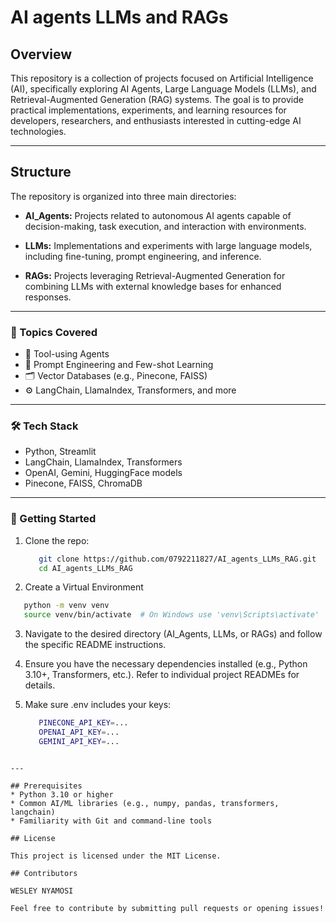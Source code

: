# AI agents LLMs and RAGs

## Overview

This repository is a collection of projects focused on Artificial Intelligence (AI), specifically exploring AI Agents, Large Language Models (LLMs), and Retrieval-Augmented Generation (RAG) systems. The goal is to provide practical implementations, experiments, and learning resources for developers, researchers, and enthusiasts interested in cutting-edge AI technologies.

---
## Structure

The repository is organized into three main directories:

* **AI_Agents:** Projects related to autonomous AI agents capable of decision-making, task execution, and interaction with environments.

* **LLMs:** Implementations and experiments with large language models, including fine-tuning, prompt engineering, and inference.

* **RAGs:** Projects leveraging Retrieval-Augmented Generation for combining LLMs with external knowledge bases for enhanced responses.


---

### 🧠 Topics Covered

- 🔁 Tool-using Agents
- 🧾 Prompt Engineering and Few-shot Learning
- 🗂️ Vector Databases (e.g., Pinecone, FAISS)
- ⚙️ LangChain, LlamaIndex, Transformers, and more

---

### 🛠️ Tech Stack

- Python, Streamlit
- LangChain, LlamaIndex, Transformers
- OpenAI, Gemini, HuggingFace models
- Pinecone, FAISS, ChromaDB

---

### 🚀 Getting Started

1. Clone the repo:
   ```bash
      git clone https://github.com/0792211827/AI_agents_LLMs_RAG.git
      cd AI_agents_LLMs_RAG
   ```

2. Create a Virtual Environment
```bash
   python -m venv venv
   source venv/bin/activate  # On Windows use 'venv\Scripts\activate'
```

3. Navigate to the desired directory (AI_Agents, LLMs, or RAGs) and follow the specific README instructions.

4. Ensure you have the necessary dependencies installed (e.g., Python 3.10+, Transformers, etc.). Refer to individual project READMEs for details.

5. Make sure .env includes your keys:
   ```bash
      PINECONE_API_KEY=...
      OPENAI_API_KEY=...
      GEMINI_API_KEY=...
  ```

---

## Prerequisites
* Python 3.10 or higher
* Common AI/ML libraries (e.g., numpy, pandas, transformers, langchain)
* Familiarity with Git and command-line tools

## License

This project is licensed under the MIT License.

## Contributors

WESLEY NYAMOSI

Feel free to contribute by submitting pull requests or opening issues!